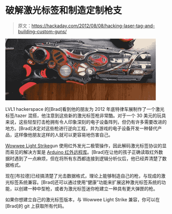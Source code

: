 # 破解激光标签和制造定制枪支

> 原文：<https://hackaday.com/2012/08/08/hacking-laser-tag-and-building-custom-guns/>

![](img/7c9e51a7257904b4e4acfc8bd16d4508.png "tag")

LVL1 hackerspace 的[Brad]看到他的朋友为 2012 年底特律车展制作了一个激光标签/tazer 混搭，他注意到这些新的激光标签枪非常酷。对于一个 30 美元的玩具来说，这些轻型打击枪拥有令人印象深刻的电子设备阵列，但仍有许多需要改进的地方。[Brad]决定对这些枪进行逆向工程，并为游戏的电子设备开发一种替代产品，这样像他朋友这样的人就可以更容易地伤害自己。

[Wowwee Light Strike](http://www.lightstrike.com/)gun 使用红外发光二极管操作，因此解码激光标签协议的显而易见的解决方案是 [Arduino 红外远程库](http://www.arcfn.com/2009/08/multi-protocol-infrared-remote-library.html)。[Brad]在让他的孩子正确读取红外数据时遇到了一点麻烦，但在将所有东西都连接到逻辑分析仪后，他已经弄清楚了数据格式。

现在[布拉德]已经搞清楚了光击数据格式，理论上能够制造自己的枪，与现成的激光标签系统兼容。[Brad]还可以通过使用“健康”功能来扩展这种激光标签系统的功能，以创建一种中型枪，或者为激光标签迷你枪建立一种具有更大弹匣的枪。

如果你想建立自己的激光标签版本，与 Wowwee Light Strike 兼容，你可以在[Brad]的 git 上获取所有代码。